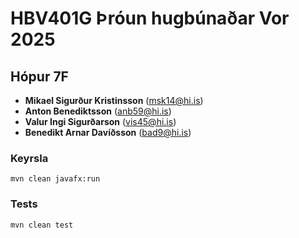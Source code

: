 # HBV401G Þróun hugbúnaðar Vor 2025

## Hópur 7F

- **Mikael Sigurður Kristinsson** (msk14@hi.is)
- **Anton Benediktsson** (anb59@hi.is)
- **Valur Ingi Sigurðarson** (vis45@hi.is)
- **Benedikt Arnar Davíðsson** (bad9@hi.is)


### Keyrsla

```
mvn clean javafx:run
```

### Tests

```
mvn clean test
```